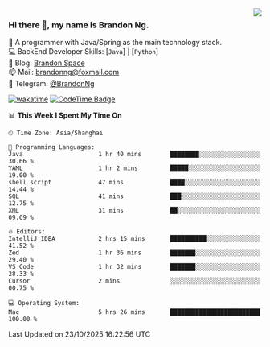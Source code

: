 <img  align="right" src="https://github-readme-stats-brandon0824.vercel.app/api/top-langs/?username=brandon0824&layout=compact">

### Hi there 👋, my name is Brandon Ng.

🌱 A programmer with Java/Spring as the main technology stack.  
💻 BackEnd Developer Skills: [`Java`] | [`Python`]  
📝 Blog: [Brandon Space](https://blog.brandonng.cc)  
📫 Mail: brandonng@foxmail.com  
📰 Telegram: [@BrandonNg](https://t.me/BrandonNg24)  

[![wakatime](https://wakatime.com/badge/user/940cafbf-f9d5-4b24-9a07-19bb072f52bb.svg)](https://wakatime.com/@940cafbf-f9d5-4b24-9a07-19bb072f52bb)
[![CodeTime Badge](https://shields.jannchie.com/endpoint?style=plastic&color=&url=https%3A%2F%2Fapi.codetime.dev%2Fv3%2Fusers%2Fshield%3Fuid%3D128%26minutes%3D10080)](https://codetime.dev)

<!--START_SECTION:waka-->
📊 **This Week I Spent My Time On** 

```text
🕑︎ Time Zone: Asia/Shanghai

💬 Programming Languages: 
Java                     1 hr 40 mins        ████████░░░░░░░░░░░░░░░░░   30.66 % 
YAML                     1 hr 2 mins         █████░░░░░░░░░░░░░░░░░░░░   19.00 % 
shell script             47 mins             ████░░░░░░░░░░░░░░░░░░░░░   14.44 % 
SQL                      41 mins             ███░░░░░░░░░░░░░░░░░░░░░░   12.75 % 
XML                      31 mins             ██░░░░░░░░░░░░░░░░░░░░░░░   09.69 % 

🔥 Editors: 
IntelliJ IDEA            2 hrs 15 mins       ██████████░░░░░░░░░░░░░░░   41.52 % 
Zed                      1 hr 36 mins        ███████░░░░░░░░░░░░░░░░░░   29.40 % 
VS Code                  1 hr 32 mins        ███████░░░░░░░░░░░░░░░░░░   28.33 % 
Cursor                   2 mins              ░░░░░░░░░░░░░░░░░░░░░░░░░   00.75 % 

💻 Operating System: 
Mac                      5 hrs 26 mins       █████████████████████████   100.00 % 
```


 Last Updated on 23/10/2025 16:22:56 UTC
<!--END_SECTION:waka-->
